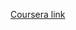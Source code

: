 
[Coursera link](https://www.coursera.org/learn/apis/supplement/DesQl/authentication-versus-authorization)

